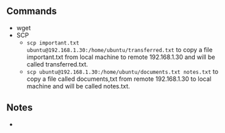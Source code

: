 ## Commands
- wget
- SCP
  - `scp important.txt ubuntu@192.168.1.30:/home/ubuntu/transferred.txt` to copy a file important.txt from local machine to remote 192.168.1.30 and will be called transferred.txt.
  - `scp ubuntu@192.168.1.30:/home/ubuntu/documents.txt notes.txt` to copy a file called documents,txt from remote 192.168.1.30 to local machine and will be called notes.txt.
## Notes
- 
